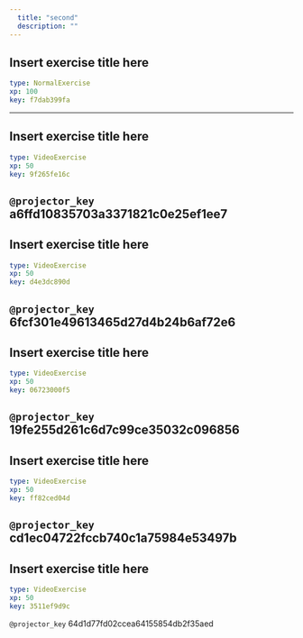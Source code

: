 ```yaml
---
  title: "second"
  description: ""
---
```


## Insert exercise title here

```yaml
type: NormalExercise 
xp: 100 
key: f7dab399fa   
```





---

## Insert exercise title here

```yaml
type: VideoExercise 
xp: 50 
key: 9f265fe16c   
```

`@projector_key`
a6ffd10835703a3371821c0e25ef1ee7
---

## Insert exercise title here

```yaml
type: VideoExercise 
xp: 50 
key: d4e3dc890d   
```

`@projector_key`
6fcf301e49613465d27d4b24b6af72e6
---

## Insert exercise title here

```yaml
type: VideoExercise 
xp: 50 
key: 06723000f5   
```

`@projector_key`
19fe255d261c6d7c99ce35032c096856
---

## Insert exercise title here

```yaml
type: VideoExercise 
xp: 50 
key: ff82ced04d   
```

`@projector_key`
cd1ec04722fccb740c1a75984e53497b
---

## Insert exercise title here

```yaml
type: VideoExercise 
xp: 50 
key: 3511ef9d9c   
```

`@projector_key`
64d1d77fd02ccea64155854db2f35aed
